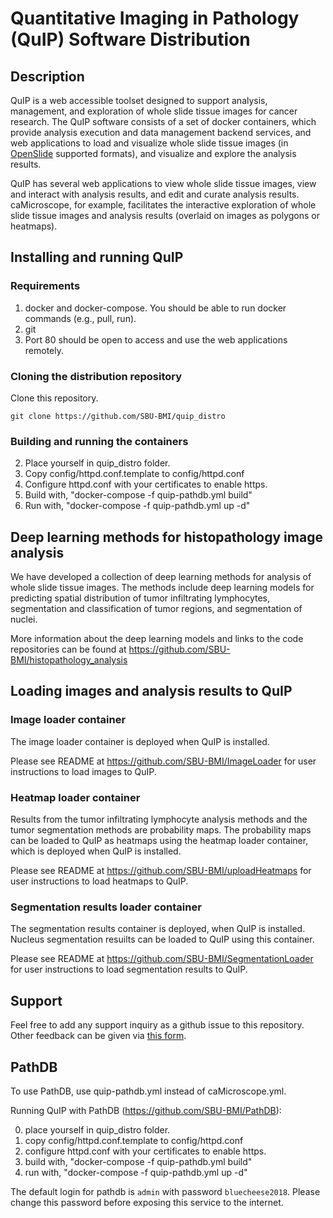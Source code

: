 # Quantitative Imaging in Pathology (QuIP) Software Distribution

## Description

QuIP is a web accessible toolset designed to support analysis, management, and exploration of whole slide tissue images for cancer research.
The QuIP software consists of a set of docker containers, which provide analysis execution and data management backend services, and web
applications to load and visualize whole slide tissue images (in [OpenSlide](http://openslide.org) supported formats), and visualize and
explore the analysis results.

QuIP has several web applications to view whole slide tissue images, view and interact with analysis results, and edit and curate analysis
results. caMicroscope, for example, facilitates the interactive exploration of whole slide tissue images and analysis results (overlaid
on images as polygons or heatmaps).

## Installing and running QuIP

### Requirements

1. docker and docker-compose. You should be able to run docker commands (e.g., pull, run).
2. git
3. Port 80 should be open to access and use the web applications remotely.

### Cloning the distribution repository

Clone this repository.

    git clone https://github.com/SBU-BMI/quip_distro

### Building and running the containers

2) Place yourself in quip\_distro folder.<br>
3) Copy config/httpd.conf.template to config/httpd.conf<br>
4) Configure httpd.conf with your certificates to enable https.<br>
5) Build with, "docker-compose -f quip-pathdb.yml build"<br>
6) Run with, "docker-compose -f quip-pathdb.yml up -d"

## Deep learning methods for histopathology image analysis

We have developed a collection of deep learning methods for analysis of whole slide tissue images. The
methods include deep learning models for predicting spatial distribution of tumor infiltrating lymphocytes,
segmentation and classification of tumor regions, and segmentation of nuclei.

More information about the deep learning models and links to the code repositories
can be found at https://github.com/SBU-BMI/histopathology_analysis

## Loading images and analysis results to QuIP

### Image loader container

The image loader container is deployed when QuIP is installed.

Please see README at https://github.com/SBU-BMI/ImageLoader for user instructions to
load images to QuIP.

### Heatmap loader container

Results from the tumor infiltrating lymphocyte analysis methods and the tumor segmentation methods
are probability maps. The probability maps can be loaded to QuIP as heatmaps using the heatmap loader
container, which is deployed when QuIP is installed.

Please see README at https://github.com/SBU-BMI/uploadHeatmaps for user instructions to load heatmaps
to QuIP.

### Segmentation results loader container

The segmentation results container is deployed, when QuIP is installed. Nucleus segmentation resuilts can be
loaded to QuIP using this container.

Please see README at https://github.com/SBU-BMI/SegmentationLoader for user instructions to load segmentation
results to QuIP.


## Support
Feel free to add any support inquiry as a github issue to this repository. Other feedback can be given via [this form](https://docs.google.com/forms/d/e/1FAIpQLScL91LxrpAZjU88GBZP9gmcdgdf8__uNUwhws2lzU6Lr4qNwA/viewform).

## PathDB

To use PathDB, use quip-pathdb.yml instead of caMicroscope.yml.

Running QuIP with PathDB (https://github.com/SBU-BMI/PathDB):

0) place yourself in quip\_distro folder.<br>
1) copy config/httpd.conf.template to config/httpd.conf<br>
2) configure httpd.conf with your certificates to enable https.<br>
3) build with, "docker-compose -f quip-pathdb.yml build"<br>
4) run with, "docker-compose -f quip-pathdb.yml up -d"

The default login for pathdb is `admin` with password `bluecheese2018`. Please change this password before exposing this service to the internet.
